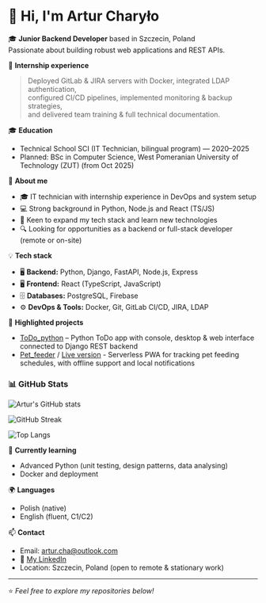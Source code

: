 # 👋 Hi, I'm Artur Charyło

🎓 **Junior Backend Developer** based in Szczecin, Poland  
Passionate about building robust web applications and REST APIs.

📌 **Internship experience**

> Deployed GitLab & JIRA servers with Docker, integrated LDAP authentication,  
> configured CI/CD pipelines, implemented monitoring & backup strategies,  
> and delivered team training & full technical documentation.

🎓 **Education**

- Technical School SCI (IT Technician, bilingual program) — 2020–2025
- Planned: BSc in Computer Science, West Pomeranian University of Technology (ZUT) (from Oct 2025)
  
🚀 **About me**

- 🎓 IT technician with internship experience in DevOps and system setup
- 💻 Strong background in Python, Node.js and React (TS/JS)
- 🌱 Keen to expand my tech stack and learn new technologies
- 🔍 Looking for opportunities as a backend or full-stack developer (remote or on-site)

💡 **Tech stack**

- 🖥️ **Backend:** Python, Django, FastAPI, Node.js, Express
- 🖥️ **Frontend:** React (TypeScript, JavaScript)
- 🗄️ **Databases:** PostgreSQL, Firebase
- ⚙️ **DevOps & Tools:** Docker, Git, GitLab CI/CD, JIRA, LDAP

🌟 **Highlighted projects**

- [ToDo_python](https://github.com/ArturCharylo/ToDo_python) – Python ToDo app with console, desktop & web interface connected to Django REST backend
- [Pet_feeder](https://github.com/ArturCharylo/Pet_feeder) / [Live version](pet-feeder-five.vercel.app) - Serverless PWA for tracking pet feeding schedules, with offline support and local notifications

### 📊 GitHub Stats

![Artur's GitHub stats](https://github-readme-stats.vercel.app/api?username=ArturCharylo&show_icons=true&theme=radical)

![GitHub Streak](https://github-readme-streak-stats.herokuapp.com/?user=ArturCharylo&theme=radical)

![Top Langs](https://github-readme-stats.vercel.app/api/top-langs/?username=ArturCharylo&layout=compact&theme=radical)


🚀 **Currently learning**

- Advanced Python (unit testing, design patterns, data analysing)
- Docker and deployment

🌍 **Languages**

- Polish (native)
- English (fluent, C1/C2)

📫 **Contact**

- Email: [artur.cha@outlook.com](mailto:artur.cha@outlook.com)
- 🔗 [My LinkedIn](https://www.linkedin.com/in/artur-charyło-9554a1373/)
- Location: Szczecin, Poland (open to remote & stationary work)

---

⭐ _Feel free to explore my repositories below!_

<!--
**ArturCharylo/ArturCharylo** is a ✨ _special_ ✨ repository because its `README.md` (this file) appears on your GitHub profile.

Here are some ideas to get you started:

- 🔭 I’m currently working on ...
- 🌱 I’m currently learning ...
- 👯 I’m looking to collaborate on ...
- 🤔 I’m looking for help with ...
- 💬 Ask me about ...
- 📫 How to reach me: ...
- 😄 Pronouns: ...
- ⚡ Fun fact: ...
-->
